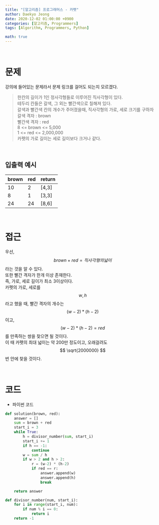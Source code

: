 ```yaml
---
title: "[알고리즘] 프로그래머스 - 카펫"
author: Daekyo Jeong
date: 2020-12-02 01:00:00 +0900
categories: [알고리즘, Programmers]
tags: [Algorithm, Programmers, Python]

math: true
---
```



<br/>

# **문제**

강의에 들어있는 문제라서 문제 링크를 걸어도 되는지 모르겠다.

> 한칸의 길이가 1인 정사각형들로 이루어진 직사각형이 있다.      
> 테두리 칸들은 갈색, 그 외는 빨간색으로 칠해져 있다.   
> 갈색과 빨간색 칸의 개수가 주어졌을때, 직사각형의 가로, 세로 크기를 구하자   
> 갈색 격자 : brown      
> 빨간색 격자 : red    
> 8 <= brown <= 5,000   
> 1 <= red <= 2,000,000   
> 카펫의 가로 길이는 세로 길이보다 크거나 같다.      


<br/>

## **입출력 예시**



| brown   | red | return |
|----------|----|--------|
| 10       | 2  | [4,3]  |
| 8        | 1  | [3,3]  |
| 24       | 24 | [8,6]  |



<br/>

# **접근**

우선, $$ brown + red = 직사각형의 넓이 $$ 라는 것을 알 수 있다.   
또한 빨간 격자가 한개 이상 존재한다.  
즉, 가로, 세로 길이가 최소 3이상이다.   
카펫의 가로, 세로를 $$ w, h $$ 라고 했을 때, 빨간 격자의 개수는 $$ (w-2) * (h-2) $$ 이고,      
$$ (w-2) * (h-2) = red $$ 를 만족하는 쌍을 찾으면 될 것이다.   
이 때 카펫의 최대 넓이는 약 200만 정도이고, 오래걸려도 $$ \sqrt{2000000} $$ 번 안에 찾을 것이다.   



<br/>

# **코드**

- 파이썬 코드   

```py
def solution(brown, red):
    answer = []
    sum = brown + red
    start_i = 3
    while True:
        h = divisor_number(sum, start_i)
        start_i += 1
        if h == -1:
            continue
        w = sum / h
        if w > 2 and h > 2:
            r = (w-2) * (h-2)
            if red == r:
                answer.append(w)
                answer.append(h)
                break

    return answer

def divisor_number(num, start_i):
    for i in range(start_i, num):
        if num % i == 0:
            return i
    return -1
```

<br/>
